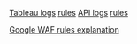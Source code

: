 

[Tableau logs](https://console.cloud.google.com/logs/query;query=resource.type:%2528http_load_balancer%2529%20AND%20jsonPayload.enforcedSecurityPolicy.name:%2528tableau%2529%0AjsonPayload.previewSecurityPolicy.outcome%3D%22DENY%22%0A-jsonPayload.previewSecurityPolicy.preconfiguredExprIds%3D%22owasp-crs-v030301-id942260-sqli%22%0A-jsonPayload.previewSecurityPolicy.preconfiguredExprIds%3D%22owasp-crs-v030301-id942370-sqli%22%0A-jsonPayload.previewSecurityPolicy.preconfiguredExprIds%3D%22owasp-crs-v030301-id942420-sqli%22%0A-jsonPayload.previewSecurityPolicy.priority%3D%224%22%0A-jsonPayload.previewSecurityPolicy.preconfiguredExprIds%3D%22owasp-crs-v030301-id942200-sqli%22%0A-jsonPayload.previewSecurityPolicy.preconfiguredExprIds%3D%22owasp-crs-v030301-id942190-sqli%22%0A-jsonPayload.previewSecurityPolicy.preconfiguredExprIds%3D%22owasp-crs-v030301-id942430-sqli%22%0A-jsonPayload.previewSecurityPolicy.preconfiguredExprIds%3D%22owasp-crs-v030301-id911100-methodenforcement%22%0A-jsonPayload.previewSecurityPolicy.preconfiguredExprIds%3D%22owasp-crs-v030301-id932200-rce%22;timeRange=PT12H;cursorTimestamp=2022-10-21T09:47:18.293145Z?authuser=0&project=sellpick-prod) [rules](https://console.cloud.google.com/net-security/securitypolicies/details/tableau?authuser=0&project=sellpick-prod&tab=rules)
[API logs](https://console.cloud.google.com/logs/query;query=resource.type:%2528http_load_balancer%2529%20AND%20jsonPayload.enforcedSecurityPolicy.name:%2528general%2529%0AjsonPayload.previewSecurityPolicy.outcome%3D%22DENY%22%0A-jsonPayload.previewSecurityPolicy.preconfiguredExprIds%3D%22owasp-crs-v030301-id942200-sqli%22%0A-jsonPayload.previewSecurityPolicy.preconfiguredExprIds%3D%22owasp-crs-v030301-id913101-scannerdetection%22%0A-jsonPayload.previewSecurityPolicy.preconfiguredExprIds%3D%22owasp-crs-v030301-id942420-sqli%22%0A-jsonPayload.previewSecurityPolicy.preconfiguredExprIds%3D%22owasp-crs-v030301-id942260-sqli%22;timeRange=PT12H;cursorTimestamp=2022-10-21T20:21:08.940487Z?authuser=0&project=sellpick-prod) [rules](https://console.cloud.google.com/net-security/securitypolicies/details/general?project=sellpick-prod&authuser=0&tab=rules)

[Google WAF rules explanation](https://cloud.google.com/armor/docs/waf-rules)


